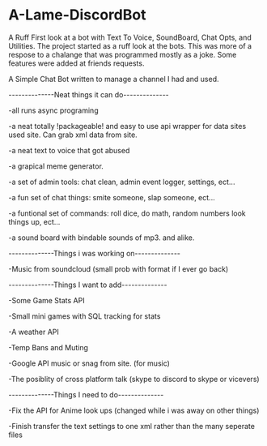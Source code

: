 # A-Lame-DiscordBot
A Ruff First look at a bot with Text To Voice, SoundBoard, Chat Opts, and Utilities. The project started as a ruff look at the bots. This was more of a respose to a chalange that was programmed mostly as a joke. Some features were added at friends requests.

A Simple Chat Bot written to manage a channel I had and used.

--------------Neat things it can do--------------

-all runs async programing

-a neat totally !packageable! and easy to use api wrapper for data sites used site. Can grab xml data from site.

-a neat text to voice that got abused 

-a grapical meme generator. 

-a set of admin tools: chat clean, admin event logger, settings, ect...

-a fun set of chat things: smite someone, slap someone, ect...

-a funtional set of commands: roll dice, do math, random numbers look things up, ect...

-a sound board with bindable sounds of mp3. and alike.

--------------Things i was working on--------------

-Music from soundcloud (small prob with format if I ever go back)

--------------Things I want to add--------------

-Some Game Stats API

-Small mini games with SQL tracking for stats

-A weather API

-Temp Bans and Muting

-Google API music or snag from site. (for music)

-The posiblity of cross platform talk (skype to discord to skype or vicevers)

--------------Things I need to do--------------

-Fix the API for Anime look ups (changed while i was away on other things)

-Finish transfer the text settings to one xml rather than the many seperate files
